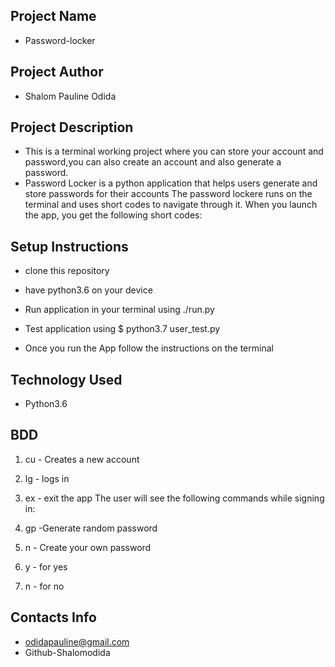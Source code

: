 ## Project Name
 - Password-locker
## Project Author
- Shalom Pauline Odida
## Project Description
- This is a terminal working project where you can store your account and password,you can also create an  account and also generate a password.
- Password Locker is a python application that helps users generate and store passwords for their accounts  The password lockere runs on the terminal and uses short codes to navigate through it. When you launch the app, you get the following short codes:

 
## Setup Instructions
- clone this repository

- have python3.6 on your device

- Run application in your terminal using ./run.py

- Test application using $ python3.7 user_test.py

- Once you run the App follow the instructions on the terminal
## Technology Used
- Python3.6
## BDD
 1. cu - Creates a new account
 2. lg - logs  in
 3. ex - exit the app
The user will see the following commands while signing in:

 1. gp -Generate random password
 3. n - Create your own password
 4. y - for yes
 5. n - for no

## Contacts Info
- odidapauline@gmail.com
- Github-Shalomodida
